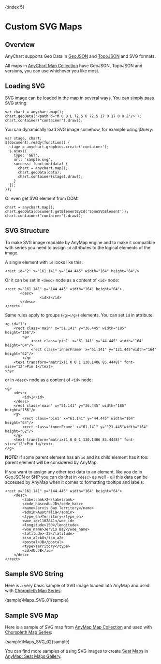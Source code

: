 {:index 5}

# Custom SVG Maps

## Overview

AnyChart supports Geo Data in [GeoJSON](Custom_GeoJson_Maps) and [TopoJSON](Custom_TopoJSON) and SVG formats.

All maps in [AnyChart Map Collection](https://cdn.anychart.com/#map-collection) have GeoJSON, TopoJSON and versions, you can use whichever you like most.

## Loading SVG

SVG image can be loaded in the map in several ways. You can simply pass SVG string:

```
var chart = anychart.map();
chart.geoData('<path d="M 0 0 L 72.5 0 72.5 17 0 17 0 0 Z"/>');
chart.container("container").draw();
```

You can dynamically load SVG image somehow, for example using jQuery:

```
var stage, chart;
$(document).ready(function() {
  stage = anychart.graphics.create('container');
  $.ajax({
    type: 'GET',
    url: 'sample.svg',
    success: function(data) {
      chart = anychart.map();      
      chart.geoData(data);
      chart.container(stage).draw();
    }
  });
});
```

Or even get SVG element from DOM:

```
chart = anychart.map();      
chart.geoData(document.getElementById('SomeSVGElement'));
chart.container("container").draw();
```

## SVG Structure

To make SVG image readable by AnyMap engine and to make it compatible with series you need to assign `id` attributes to the logical elements of the image. 

A single element with `id` looks like this:

```
<rect id="2" x="161.141" y="144.445" width="164" height="64"/>
```

Or it can be set in `<desc>` node as a content of `<id>` node:

```
<rect x="161.141" y="144.445" width="164" height="64">
       <desc>
                <id>2</id>
       </desc>
</rect>
```

Same rules apply to groups (`<g></g>`) elements. You can set `id` in attribute:

```
<g id="1">
	<rect class='main' x="51.141" y="36.445" width="185" height="156"/>
		<g>
			<rect class='pin1' x="61.141" y="44.445" width="164" height="64"/>
			<rect class='innerFrame' x="61.141" y="121.445"width="164" height="62"/>
		</g>
	<text transform="matrix(1 0 0 1 130.1406 85.4448)" font-size="12">Pin 1</text>
</g>
```

or in `<desc>` node as a content of `<id>` node:

```
<g>
	<desc>
		<id>1</id>
	</desc>	
	<rect class='main' x="51.141" y="36.445" width="185" height="156"/>
	<g>
		<rect class='pin1' x="61.141" y="44.445" width="164" height="64"/>
		<rect class='innerFrame' x="61.141" y="121.445"width="164" height="62"/>
	</g>
	<text transform="matrix(1 0 0 1 130.1406 85.4448)" font-size="12">Pin 1</text>
</g>
```

**NOTE:** if some parent element has an `id` and its child element has it too: parent element will be considered by AnyMap.

If you want to assign any other text data to an element, like you do in GeoJSON or SHP you can do that in `<desc>` as well - all this data can be accessed by AnyMap when it comes to formatting tooltips and labels:

```
<rect x="161.141" y="144.445" width="164" height="64">
	<desc>
		<labelrank>2</labelrank>
		<code_hasc>AU.JB</code_hasc>
		<name>Jervis Bay Territory</name>
		<admin>Australia</admin>
		<type_en>Territory</type_en>
		<woe_id>1102841</woe_id>
		<longitude>150</longitude>
		<woe_name>Jervis Bay</woe_name>
		<latitude>-35</latitude>
		<iso_a2>AU</iso_a2>
		<postal>JB</postal>
		<type>Territory</type>
		<id>AU.JB</id>
	</desc>
</rect>
```

## Sample SVG String

Here is a very basic sample of SVG image loaded into AnyMap and used with [Choropleth Map Series](Choropleth_Map):

{sample}Maps\_SVG\_01{sample}

## Sample SVG Map

Here is a sample of SVG map from [AnyMap Map Collection](Maps_List) and used with [Choropleth Map Series](Choropleth_Map):

{sample}Maps\_SVG\_02{sample}

You can find more samples of using SVG images to create [Seat Maps](Seat_Maps) in [AnyMap: Seat Maps Gallery](https://www.anychart.com/products/anymap/gallery/Seat_Maps/).

